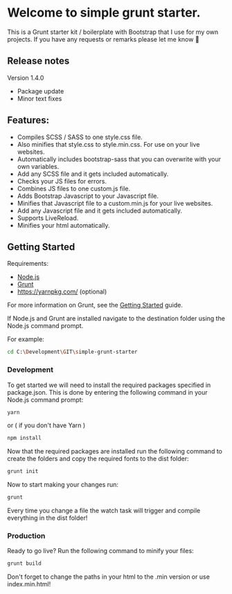 # Welcome to simple grunt starter.

This is a Grunt starter kit / boilerplate with Bootstrap that I use for my own projects. If you have any requests or remarks please let me know 🙂

## Release notes
Version 1.4.0
- Package update
- Minor text fixes

## Features:
- Compiles SCSS / SASS to one style.css file.
- Also minifies that style.css to style.min.css. For use on your live websites.
- Automatically includes bootstrap-sass that you can overwrite with your own variables.
- Add any SCSS file and it gets included automatically.
- Checks your JS files for errors.
- Combines JS files to one custom.js file.
- Adds Bootstrap Javascript to your Javascript file.
- Minifies that Javascript file to a custom.min.js for your live websites.
- Add any Javascript file and it gets included automatically.
- Supports LiveReload.
- Minifies your html automatically.

## Getting Started

Requirements:
- [Node.js](https://nodejs.org/en/)
- [Grunt](http://gruntjs.com/)
- https://yarnpkg.com/ (optional)

For more information on Grunt, see the [Getting Started](http://gruntjs.com/getting-started) guide.

If Node.js and Grunt are installed navigate to the destination folder using the Node.js command prompt.

For example:
```bash
cd C:\Development\GIT\simple-grunt-starter
```

### Development
To get started we will need to install the required packages specified in package.json. This is done by entering the following command in your Node.js command prompt:
```bash
yarn
```
or ( if you don't have Yarn )
```bash
npm install
```

Now that the required packages are installed run the following command to create the folders and copy the required fonts to the dist folder:
```bash
grunt init
```

Now to start making your changes run:
```bash
grunt
```

Every time you change a file the watch task will trigger and compile everything in the dist folder!

### Production
Ready to go live? Run the following command to minify your files:
```bash
grunt build
```

Don't forget to change the paths in your html to the .min version or use index.min.html!
